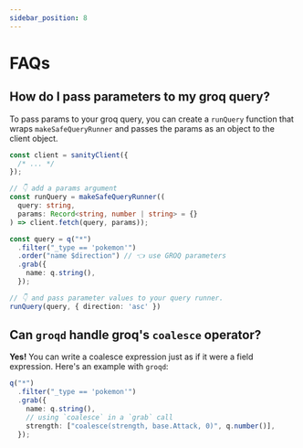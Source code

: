 ```yaml
---
sidebar_position: 8
---
```


# FAQs

## How do I pass parameters to my groq query?

To pass params to your groq query, you can create a `runQuery` function that wraps `makeSafeQueryRunner` and passes the params as an object to the client object.

```ts
const client = sanityClient({
  /* ... */
});

// 👇 add a params argument
const runQuery = makeSafeQueryRunner((
  query: string,
  params: Record<string, number | string> = {}
) => client.fetch(query, params));

const query = q("*")
  .filter("_type == 'pokemon'")
  .order("name $direction") // 👈 use GROQ parameters
  .grab({
    name: q.string(),
  });

// 👇 and pass parameter values to your query runner.
runQuery(query, { direction: 'asc' })

```

## Can `groqd` handle groq's `coalesce` operator?

**Yes!** You can write a coalesce expression just as if it were a field expression. Here's an example with `groqd`:

```ts
q("*")
  .filter("_type == 'pokemon'")
  .grab({
    name: q.string(),
    // using `coalesce` in a `grab` call
    strength: ["coalesce(strength, base.Attack, 0)", q.number()],
  });
```

